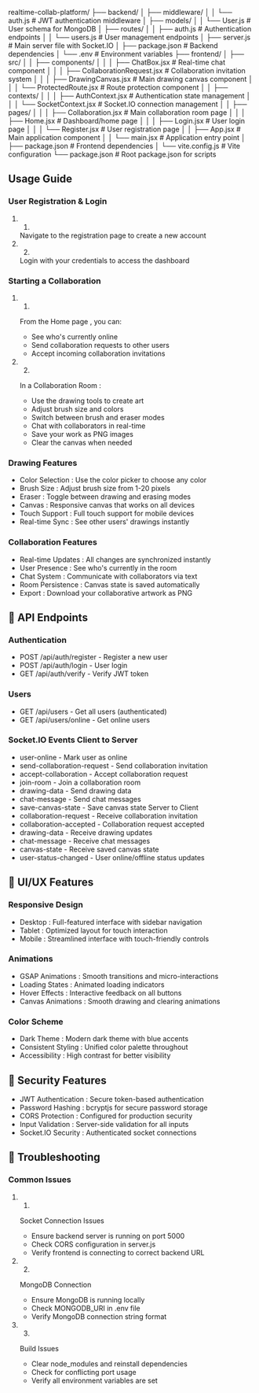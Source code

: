 realtime-collab-platform/
├── backend/
│   ├── middleware/
│   │   └── auth.js          # JWT authentication middleware
│   ├── models/
│   │   └── User.js          # User schema for MongoDB
│   ├── routes/
│   │   ├── auth.js          # Authentication endpoints
│   │   └── users.js         # User management endpoints
│   ├── server.js            # Main server file with Socket.IO
│   ├── package.json         # Backend dependencies
│   └── .env                 # Environment variables
├── frontend/
│   ├── src/
│   │   ├── components/
│   │   │   ├── ChatBox.jsx         # Real-time chat component
│   │   │   ├── CollaborationRequest.jsx  # Collaboration invitation system
│   │   │   ├── DrawingCanvas.jsx   # Main drawing canvas component
│   │   │   └── ProtectedRoute.jsx  # Route protection component
│   │   ├── contexts/
│   │   │   ├── AuthContext.jsx     # Authentication state management
│   │   │   └── SocketContext.jsx   # Socket.IO connection management
│   │   ├── pages/
│   │   │   ├── Collaboration.jsx   # Main collaboration room page
│   │   │   ├── Home.jsx           # Dashboard/home page
│   │   │   ├── Login.jsx          # User login page
│   │   │   └── Register.jsx       # User registration page
│   │   ├── App.jsx                # Main application component
│   │   └── main.jsx               # Application entry point
│   ├── package.json               # Frontend dependencies
│   └── vite.config.js             # Vite configuration
└── package.json                   # Root package.json for scripts

##  Usage Guide
### User Registration & Login
1. 1.
   Navigate to the registration page to create a new account
2. 2.
   Login with your credentials to access the dashboard
### Starting a Collaboration
1. 1.
   From the Home page , you can:
   
   - See who's currently online
   - Send collaboration requests to other users
   - Accept incoming collaboration invitations
2. 2.
   In a Collaboration Room :
   
   - Use the drawing tools to create art
   - Adjust brush size and colors
   - Switch between brush and eraser modes
   - Chat with collaborators in real-time
   - Save your work as PNG images
   - Clear the canvas when needed
### Drawing Features
- Color Selection : Use the color picker to choose any color
- Brush Size : Adjust brush size from 1-20 pixels
- Eraser : Toggle between drawing and erasing modes
- Canvas : Responsive canvas that works on all devices
- Touch Support : Full touch support for mobile devices
- Real-time Sync : See other users' drawings instantly
### Collaboration Features
- Real-time Updates : All changes are synchronized instantly
- User Presence : See who's currently in the room
- Chat System : Communicate with collaborators via text
- Room Persistence : Canvas state is saved automatically
- Export : Download your collaborative artwork as PNG
## 🔧 API Endpoints
### Authentication
- POST /api/auth/register - Register a new user
- POST /api/auth/login - User login
- GET /api/auth/verify - Verify JWT token
### Users
- GET /api/users - Get all users (authenticated)
- GET /api/users/online - Get online users
### Socket.IO Events Client to Server
- user-online - Mark user as online
- send-collaboration-request - Send collaboration invitation
- accept-collaboration - Accept collaboration request
- join-room - Join a collaboration room
- drawing-data - Send drawing data
- chat-message - Send chat messages
- save-canvas-state - Save canvas state Server to Client
- collaboration-request - Receive collaboration invitation
- collaboration-accepted - Collaboration request accepted
- drawing-data - Receive drawing updates
- chat-message - Receive chat messages
- canvas-state - Receive saved canvas state
- user-status-changed - User online/offline status updates
## 🎨 UI/UX Features
### Responsive Design
- Desktop : Full-featured interface with sidebar navigation
- Tablet : Optimized layout for touch interaction
- Mobile : Streamlined interface with touch-friendly controls
### Animations
- GSAP Animations : Smooth transitions and micro-interactions
- Loading States : Animated loading indicators
- Hover Effects : Interactive feedback on all buttons
- Canvas Animations : Smooth drawing and clearing animations
### Color Scheme
- Dark Theme : Modern dark theme with blue accents
- Consistent Styling : Unified color palette throughout
- Accessibility : High contrast for better visibility
## 🔐 Security Features
- JWT Authentication : Secure token-based authentication
- Password Hashing : bcryptjs for secure password storage
- CORS Protection : Configured for production security
- Input Validation : Server-side validation for all inputs
- Socket.IO Security : Authenticated socket connections
## 🐛 Troubleshooting
### Common Issues
1. 1.
   Socket Connection Issues
   
   - Ensure backend server is running on port 5000
   - Check CORS configuration in server.js
   - Verify frontend is connecting to correct backend URL
2. 2.
   MongoDB Connection
   
   - Ensure MongoDB is running locally
   - Check MONGODB_URI in .env file
   - Verify MongoDB connection string format
3. 3.
   Build Issues
   
   - Clear node_modules and reinstall dependencies
   - Check for conflicting port usage
   - Verify all environment variables are set